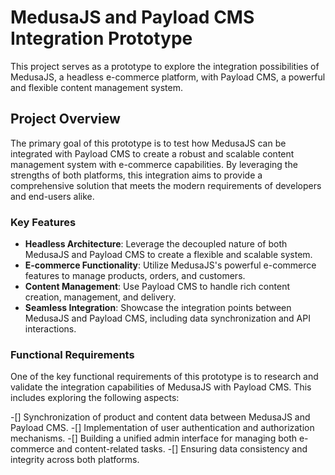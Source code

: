 # MedusaJS and Payload CMS Integration Prototype

This project serves as a prototype to explore the integration possibilities of MedusaJS, a headless e-commerce platform, with Payload CMS, a powerful and flexible content management system.

## Project Overview

The primary goal of this prototype is to test how MedusaJS can be integrated with Payload CMS to create a robust and scalable content management system with e-commerce capabilities. By leveraging the strengths of both platforms, this integration aims to provide a comprehensive solution that meets the modern requirements of developers and end-users alike.

### Key Features

- **Headless Architecture**: Leverage the decoupled nature of both MedusaJS and Payload CMS to create a flexible and scalable system.
- **E-commerce Functionality**: Utilize MedusaJS's powerful e-commerce features to manage products, orders, and customers.
- **Content Management**: Use Payload CMS to handle rich content creation, management, and delivery.
- **Seamless Integration**: Showcase the integration points between MedusaJS and Payload CMS, including data synchronization and API interactions.

### Functional Requirements

One of the key functional requirements of this prototype is to research and validate the integration capabilities of MedusaJS with Payload CMS. This includes exploring the following aspects:

-[] Synchronization of product and content data between MedusaJS and Payload CMS.
-[] Implementation of user authentication and authorization mechanisms.
-[] Building a unified admin interface for managing both e-commerce and content-related tasks.
-[] Ensuring data consistency and integrity across both platforms.
